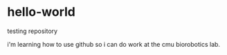 # hello-world
testing repository


i'm learning how to use github so i can do work at the cmu biorobotics lab.
